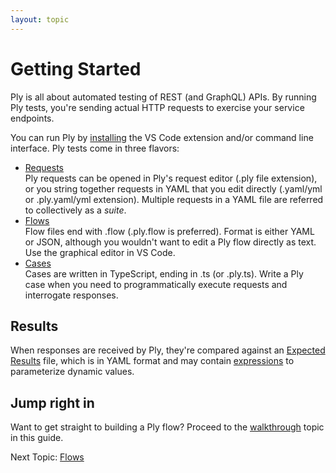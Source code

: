 ```yaml
---
layout: topic
---
```

# Getting Started
Ply is all about automated testing of REST (and GraphQL) APIs. By running Ply tests, 
you're sending actual HTTP requests to exercise your service endpoints.

You can run Ply by [installing](install) the VS Code extension and/or command line interface.
Ply tests come in three flavors:
  - [Requests](requests)  
    Ply requests can be opened in Ply's request editor (.ply file extension),
    or you string together requests in YAML that you edit directly (.yaml/yml or .ply.yaml/yml extension).
    Multiple requests in a YAML file are referred to collectively as a *suite*.
  - [Flows](flows)  
    Flow files end with .flow (.ply.flow is preferred). Format is either YAML or JSON,
    although you wouldn't want to edit a Ply flow directly as text. Use the graphical editor
    in VS Code.
  - [Cases](cases)  
    Cases are written in TypeScript, ending in .ts (or .ply.ts). Write a Ply case when you need to
    programmatically execute requests and interrogate responses.

## Results
When responses are received by Ply, they're compared against an [Expected Results](results#expected-results)
file, which is in YAML format and may contain [expressions](results#expected-results) to parameterize dynamic values.

## Jump right in
Want to get straight to building a Ply flow? Proceed to the [walkthrough](flows) topic in this guide.

Next Topic: [Flows](flows)